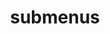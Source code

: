 ---
layout: page
title: submenus
nav: true
nav_order: 99
dropdown: true
children: 
    - title: publications
      permalink: /publications/
    - title: divider
    - title: projects
      permalink: /projects/
---